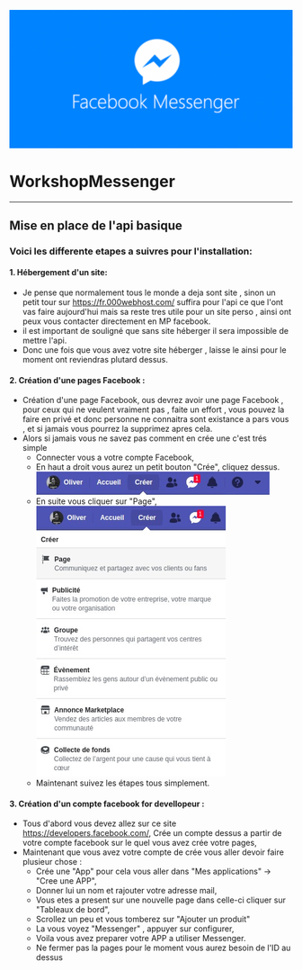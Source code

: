 ![messenger](https://github.com/Oliver-Vandevelde/WorkshopMessenger/blob/master/image/facebook-messenger.png)
# WorkshopMessenger
---
## Mise en place de l'api basique
### Voici les differente etapes a suivres pour l'installation:
#### 1. Hébergement d'un site:
- Je pense que normalement tous le monde a deja sont site , sinon un petit tour sur https://fr.000webhost.com/ suffira pour l'api ce que l'ont vas faire aujourd'hui mais sa reste tres utile pour un site perso , ainsi ont peux vous contacter directement en MP facebook.
- il est important de souligné que sans site héberger il sera impossible de mettre l'api.
- Donc une fois que vous avez votre site héberger , laisse le ainsi pour le moment ont reviendras plutard dessus.
#### 2. Création d'une pages Facebook :
- Création d'une page Facebook, ous devrez avoir une page Facebook , pour ceux qui ne veulent vraiment pas , faite un effort , vous pouvez la faire en privé et donc personne ne connaitra sont existance a pars vous , et si jamais vous pourrez la supprimez apres cela.
- Alors si jamais vous ne savez pas comment en crée une c'est trés simple 
   * Connecter vous a votre compte Facebook,
   * En haut a droit vous aurez un petit bouton "Crée", cliquez dessus.
      ![bouton cree](https://github.com/Oliver-Vandevelde/WorkshopMessenger/blob/master/image/facebook.jpg)
   * En suite vous cliquer sur "Page",
      ![bouton Page](https://github.com/Oliver-Vandevelde/WorkshopMessenger/blob/master/image/facebook2.jpg)
   * Maintenant suivez les étapes tous simplement.
   
#### 3. Création d'un compte facebook for devellopeur :
- Tous d'abord vous devez allez sur ce site https://developers.facebook.com/, Crée un compte dessus a partir de votre compte facebook sur le quel vous avez crée votre pages,
- Maintenant que vous avez votre compte de crée vous aller devoir faire plusieur chose :
  * Crée une "App" pour cela vous aller dans "Mes applications" -> "Cree une APP",
  * Donner lui un nom et rajouter votre adresse mail,
  * Vous etes a present sur une nouvelle page dans celle-ci cliquer sur "Tableaux de bord", 
  * Scrollez un peu et vous tomberez sur "Ajouter un produit"
  * La vous voyez "Messenger" , appuyer sur configurer,
  * Voila vous avez preparer votre APP a utiliser Messenger.
  * Ne fermer pas la pages pour le moment vous aurez besoin de l'ID au dessus

